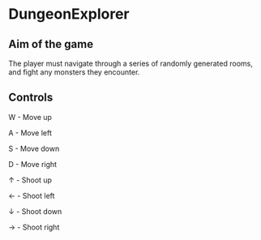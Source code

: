 # DungeonExplorer

## Aim of the game

The player must navigate through a series of randomly generated rooms, and fight any monsters they encounter.

## Controls

W - Move up

A - Move left

S - Move down

D - Move right

↑ - Shoot up

← - Shoot left

↓ - Shoot down

→ - Shoot right
